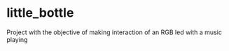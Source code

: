 # little_bottle
Project with the objective of making interaction of an RGB led with a music playing
